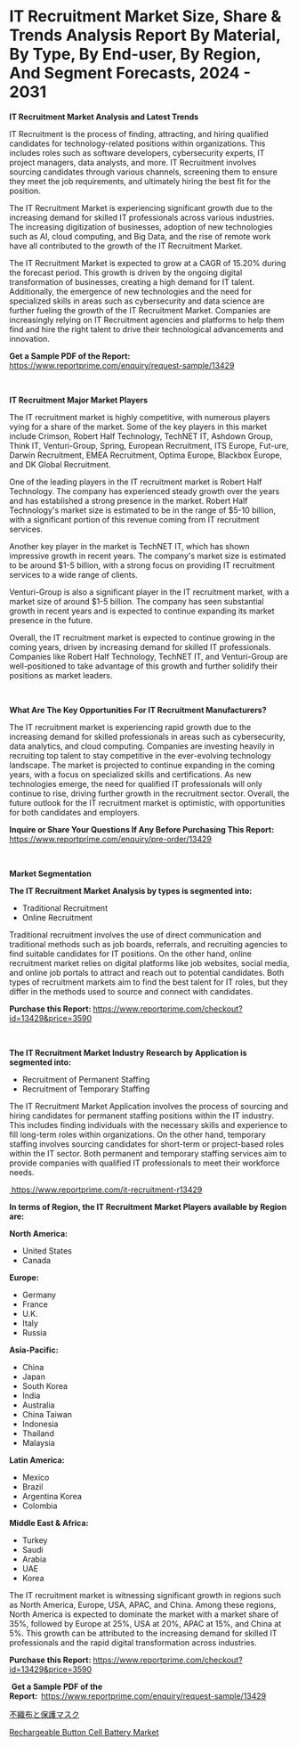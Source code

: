 <p><h1>IT Recruitment Market Size, Share & Trends Analysis Report By Material, By Type, By End-user, By Region, And Segment Forecasts, 2024 - 2031</h1></p><p><strong>IT Recruitment Market Analysis and Latest Trends</strong></p>
<p><p>IT Recruitment is the process of finding, attracting, and hiring qualified candidates for technology-related positions within organizations. This includes roles such as software developers, cybersecurity experts, IT project managers, data analysts, and more. IT Recruitment involves sourcing candidates through various channels, screening them to ensure they meet the job requirements, and ultimately hiring the best fit for the position.</p><p>The IT Recruitment Market is experiencing significant growth due to the increasing demand for skilled IT professionals across various industries. The increasing digitization of businesses, adoption of new technologies such as AI, cloud computing, and Big Data, and the rise of remote work have all contributed to the growth of the IT Recruitment Market.</p><p>The IT Recruitment Market is expected to grow at a CAGR of 15.20% during the forecast period. This growth is driven by the ongoing digital transformation of businesses, creating a high demand for IT talent. Additionally, the emergence of new technologies and the need for specialized skills in areas such as cybersecurity and data science are further fueling the growth of the IT Recruitment Market. Companies are increasingly relying on IT Recruitment agencies and platforms to help them find and hire the right talent to drive their technological advancements and innovation.</p></p>
<p><strong>Get a Sample PDF of the Report:&nbsp;</strong> <a href="https://www.reportprime.com/enquiry/request-sample/13429">https://www.reportprime.com/enquiry/request-sample/13429</a></p>
<p>&nbsp;</p>
<p><strong>IT Recruitment Major Market Players</strong></p>
<p><p>The IT recruitment market is highly competitive, with numerous players vying for a share of the market. Some of the key players in this market include Crimson, Robert Half Technology, TechNET IT, Ashdown Group, Think IT, Venturi-Group, Spring, European Recruitment, ITS Europe, Fut-ure, Darwin Recruitment, EMEA Recruitment, Optima Europe, Blackbox Europe, and DK Global Recruitment.</p><p>One of the leading players in the IT recruitment market is Robert Half Technology. The company has experienced steady growth over the years and has established a strong presence in the market. Robert Half Technology's market size is estimated to be in the range of $5-10 billion, with a significant portion of this revenue coming from IT recruitment services.</p><p>Another key player in the market is TechNET IT, which has shown impressive growth in recent years. The company's market size is estimated to be around $1-5 billion, with a strong focus on providing IT recruitment services to a wide range of clients.</p><p>Venturi-Group is also a significant player in the IT recruitment market, with a market size of around $1-5 billion. The company has seen substantial growth in recent years and is expected to continue expanding its market presence in the future.</p><p>Overall, the IT recruitment market is expected to continue growing in the coming years, driven by increasing demand for skilled IT professionals. Companies like Robert Half Technology, TechNET IT, and Venturi-Group are well-positioned to take advantage of this growth and further solidify their positions as market leaders.</p></p>
<p>&nbsp;</p>
<p><strong>What Are The Key Opportunities For IT Recruitment Manufacturers?</strong></p>
<p><p>The IT recruitment market is experiencing rapid growth due to the increasing demand for skilled professionals in areas such as cybersecurity, data analytics, and cloud computing. Companies are investing heavily in recruiting top talent to stay competitive in the ever-evolving technology landscape. The market is projected to continue expanding in the coming years, with a focus on specialized skills and certifications. As new technologies emerge, the need for qualified IT professionals will only continue to rise, driving further growth in the recruitment sector. Overall, the future outlook for the IT recruitment market is optimistic, with opportunities for both candidates and employers.</p></p>
<p><strong>Inquire or Share Your Questions If Any Before Purchasing This Report:</strong> <a href="https://www.reportprime.com/enquiry/pre-order/13429">https://www.reportprime.com/enquiry/pre-order/13429</a></p>
<p>&nbsp;</p>
<p><strong>Market Segmentation</strong></p>
<p><strong>The IT Recruitment Market Analysis by types is segmented into:</strong></p>
<p><ul><li>Traditional Recruitment</li><li>Online Recruitment</li></ul></p>
<p><p>Traditional recruitment involves the use of direct communication and traditional methods such as job boards, referrals, and recruiting agencies to find suitable candidates for IT positions. On the other hand, online recruitment market relies on digital platforms like job websites, social media, and online job portals to attract and reach out to potential candidates. Both types of recruitment markets aim to find the best talent for IT roles, but they differ in the methods used to source and connect with candidates.</p></p>
<p><strong>Purchase this Report:&nbsp;</strong><a href="https://www.reportprime.com/checkout?id=13429&price=3590">https://www.reportprime.com/checkout?id=13429&price=3590</a></p>
<p>&nbsp;</p>
<p><strong>The IT Recruitment Market Industry Research by Application is segmented into:</strong></p>
<p><ul><li>Recruitment of Permanent Staffing</li><li>Recruitment of Temporary Staffing</li></ul></p>
<p><p>The IT Recruitment Market Application involves the process of sourcing and hiring candidates for permanent staffing positions within the IT industry. This includes finding individuals with the necessary skills and experience to fill long-term roles within organizations. On the other hand, temporary staffing involves sourcing candidates for short-term or project-based roles within the IT sector. Both permanent and temporary staffing services aim to provide companies with qualified IT professionals to meet their workforce needs.</p></p>
<p><a href="https://www.reportprime.com/it-recruitment-r13429">&nbsp;https://www.reportprime.com/it-recruitment-r13429</a></p>
<p><strong>In terms of Region, the IT Recruitment Market Players available by Region are:</strong></p>
<p>
    <p> <strong> North America: </strong>
        <ul>
            <li>United States</li>
            <li>Canada</li>
        </ul>
        </p> 
    <p> <strong> Europe: </strong>
        <ul>
            <li>Germany</li>
            <li>France</li>
            <li>U.K.</li>
            <li>Italy</li>
            <li>Russia</li>
        </ul>
        </p> 
    <p> <strong> Asia-Pacific: </strong>
        <ul>
            <li>China</li>
            <li>Japan</li>
            <li>South Korea</li>
            <li>India</li>
            <li>Australia</li>
            <li>China Taiwan</li>
            <li>Indonesia</li>
            <li>Thailand</li>
            <li>Malaysia</li>
        </ul>
        </p> 
    <p> <strong> Latin America: </strong>
        <ul>
            <li>Mexico</li>
            <li>Brazil</li>
            <li>Argentina Korea</li>
            <li>Colombia</li>
        </ul>
        </p> 
    <p> <strong> Middle East & Africa: </strong>
        <ul>
            <li>Turkey</li>
            <li>Saudi</li>
            <li>Arabia</li>
            <li>UAE</li>
            <li>Korea</li>
        </ul>
    </p>
    </p>
<p><p>The IT recruitment market is witnessing significant growth in regions such as North America, Europe, USA, APAC, and China. Among these regions, North America is expected to dominate the market with a market share of 35%, followed by Europe at 25%, USA at 20%, APAC at 15%, and China at 5%. This growth can be attributed to the increasing demand for skilled IT professionals and the rapid digital transformation across industries.</p></p>
<p><strong>Purchase this Report: </strong><a href="https://www.reportprime.com/checkout?id=13429&price=3590">https://www.reportprime.com/checkout?id=13429&price=3590</a></p>
<p>&nbsp;<strong>Get a Sample PDF of the Report:&nbsp;&nbsp;</strong><a href="https://www.reportprime.com/enquiry/request-sample/13429">https://www.reportprime.com/enquiry/request-sample/13429</a></p>
<p><strong></strong></p>
<p><p><a href="https://github.com/roulaayoub-saad/Market-Research-Report-List-1/blob/main/882498886701.md">不織布と保護マスク</a></p><p><a href="https://issuu.com/reportprime-2/docs/rechargeable-button-cell-battery-market-size-2030.">Rechargeable Button Cell Battery Market</a></p></p>